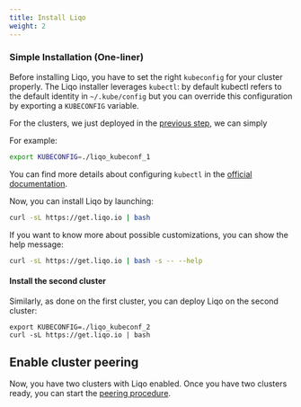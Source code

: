 ```yaml
---
title: Install Liqo
weight: 2
---
```



### Simple Installation (One-liner)

Before installing Liqo, you have to set the right `kubeconfig` for your cluster properly. The Liqo installer leverages `kubectl`: by default kubectl refers to the default identity in `~/.kube/config` but you can override this configuration by exporting a `KUBECONFIG` variable.

For the clusters, we just deployed in the [previous step](../kind), we can simply

For example:

```bash
export KUBECONFIG=./liqo_kubeconf_1
```

You can find more details about configuring `kubectl` in the [official documentation](https://kubernetes.io/docs/concepts/configuration/organize-cluster-access-kubeconfig/).

Now, you can install Liqo by launching:

```bash
curl -sL https://get.liqo.io | bash
```

If you want to know more about possible customizations, you can show the help message:
```bash
curl -sL https://get.liqo.io | bash -s -- --help
```

#### Install the second cluster

Similarly, as done on the first cluster, you can deploy Liqo on the second cluster:

```
export KUBECONFIG=./liqo_kubeconf_2
curl -sL https://get.liqo.io | bash
```

## Enable cluster peering

Now, you have two clusters with Liqo enabled. 
Once you have two clusters ready, you can start the [peering procedure](../peer).